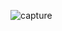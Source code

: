 ![capture](https://user-images.githubusercontent.com/78696537/208089702-3dee21e3-3475-4e63-9048-a15e69f332f5.PNG)
